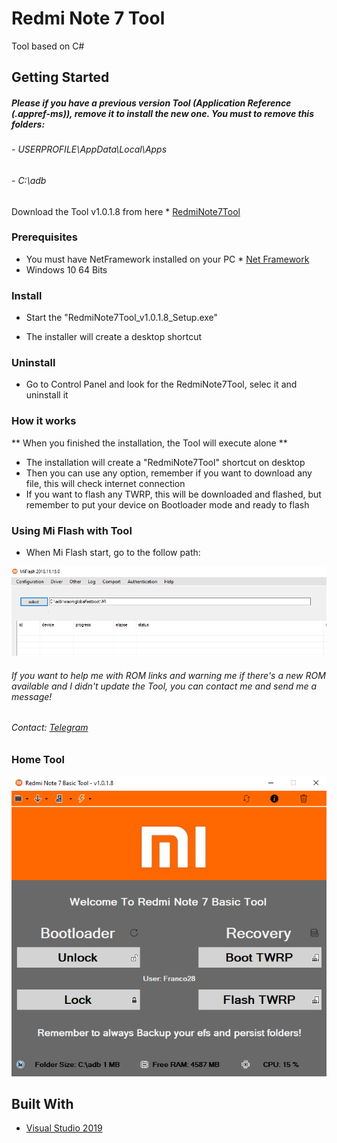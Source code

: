 # Redmi Note 7 Tool 

Tool based on C#

## Getting Started

##### Please if you have a previous version Tool (Application Reference (.appref-ms)), remove it to install the new one. You must to remove this folders: 
###### - USERPROFILE\AppData\Local\Apps
###### - C:\adb

Download the Tool v1.0.1.8 from here * [RedmiNote7Tool](https://github.com/Franco28/RedmiNote7ToolC-/releases/tag/v1.0.1.8-ReUpload) 

### Prerequisites

- You must have NetFramework installed on your PC * [Net Framework](https://dotnet.microsoft.com/download) 
- Windows 10 64 Bits

### Install

- Start the "RedmiNote7Tool_v1.0.1.8_Setup.exe"

- The installer will create a desktop shortcut

### Uninstall

- Go to Control Panel and look for the RedmiNote7Tool, selec it and uninstall it

### How it works

** When you finished the installation, the Tool will execute alone **
- The installation will create a "RedmiNote7Tool" shortcut on desktop
- Then you can use any option, remember if you want to download any file, this will check internet connection
- If you want to flash any TWRP, this will be downloaded and flashed, but remember to put your device on Bootloader mode and ready to flash

### Using Mi Flash with Tool

- When Mi Flash start, go to the follow path:

![Tool](https://raw.githubusercontent.com/Franco28/RedmiNote7ToolC-/master/miflash.png "Mi Flash Path}")


###### If you want to help me with ROM links and warning me if there's a new ROM available and I didn't update the Tool, you can contact me and send me a message!

###### Contact: [Telegram](https://t.me/francom28) 

### Home Tool

![Tool](https://raw.githubusercontent.com/Franco28/RedmiNote7ToolC-/master/tool.png "Tool")

## Built With

* [Visual Studio 2019](https://visualstudio.microsoft.com/es/free-developer-offers/)
